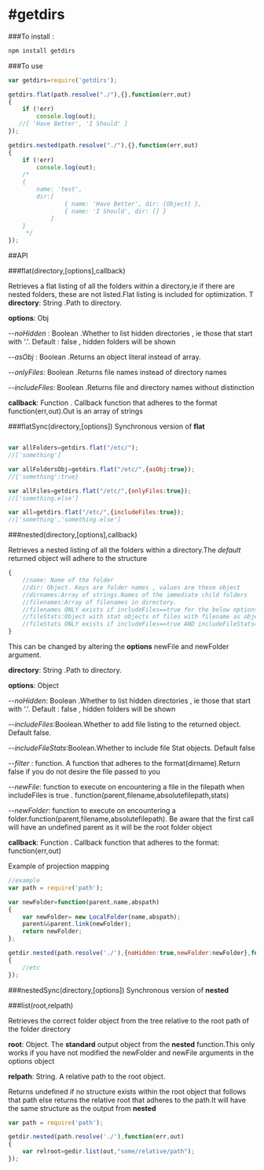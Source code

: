 #getdirs
==================
###To install :
```bash
npm install getdirs
```

###To use
```js
var getdirs=require('getdirs');

getdirs.flat(path.resolve("./"),{},function(err,out)
{
    if (!err)
        console.log(out);
   //[ 'Have Better', 'I Should' ]
});

getdirs.nested(path.resolve("./"),{},function(err,out)
{
    if (!err)
        console.log(out);
    /*
    { 
        name: 'test',
        dir:[ 
                { name: 'Have Better', dir: [Object] },
                { name: 'I Should', dir: [] } 
            ] 
    }
     */
});
```

##API

###flat(directory,[options],callback)

Retrieves a flat listing of all the folders within a directory,ie if there are nested folders, these are not listed.Flat listing is included for optimization.
T
**directory**: String .Path to directory.

**options**: Obj

--*noHidden* : Boolean .Whether to list hidden directories , ie those that start with '.'. Default : false , hidden folders will be shown 

--*asObj*    : Boolean .Returns an object literal instead of array.

--*onlyFiles*: Boolean .Returns file names instead of directory names

--*includeFiles*: Boolean .Returns file and directory names without distinction

**callback**: Function . Callback function that adheres to the format function(err,out).Out is an array  of strings

###flatSync(directory,[options])
Synchronous version of **flat**

```js

var allFolders=getdirs.flat("/etc/");
//['something']

var allFoldersObj=getdirs.flat("/etc/",{asObj:true});
//{'something':true}

var allFiles=getdirs.flat("/etc/",{onlyFiles:true});
//['something.else']

var all=getdirs.flat("/etc/",{includeFiles:true});
//['something','something.else']

```

###nested(directory,[options],callback)

Retrieves a nested listing of all the folders within a directory.The *default* returned object will adhere to the structure 

```js
{
    //name: Name of the folder
    //dir: Object. Keys are folder names , values are these object
    //dirnames:Array of strings.Names of the immediate child folders
    //filenames:Array of filenames in directory.
    //filenames ONLY exists if includeFiles==true for the below options 
    //fileStats:Object with stat objects of files with filename as object key
    //fileStats ONLY exists if includeFiles==true AND includeFileStats==true for the below options 
}
```
This can be changed by altering the **options** newFile and newFolder argument.

**directory**: String .Path to directory.

**options**: Object

--*noHidden*: Boolean .Whether to list hidden directories , ie those that start with '.'. Default : false , hidden folders will be shown 

--*includeFiles*:Boolean.Whether to add file listing to the returned object. Default false.

--*includeFileStats*:Boolean.Whether to include file Stat objects. Default false

--*filter* : function. A function that adheres to the format(dirname).Return false if you do not desire the file passed to you

--*newFile*: function to execute on encountering a file in the filepath when includeFiles is true . function(parent,filename,absolutefilepath,stats)

--*newFolder*: function to execute on encountering a folder.function(parent,filename,absolutefilepath). Be aware that the first call will have an undefined parent as it will be the root folder object

**callback**: Function . Callback function that adheres to the format: function(err,out)

Example of projection mapping
```js
//example 
var path = require('path');

var newFolder=function(parent,name,abspath)
{
    var newFolder= new LocalFolder(name,abspath);
    parent&&parent.link(newFolder);
    return newFolder;
};

getdir.nested(path.resolve('./'),{noHidden:true,newFolder:newFolder},function(err,out)
{
    //etc
});

```
###nestedSync(directory,[options])
Synchronous version of **nested**

###list(root,relpath)

Retrieves the correct folder object from the tree relative to the root path of the folder directory

**root**: Object. The **standard** output object from the **nested** function.This only works if you have not modified the newFolder and newFile arguments in the options object 

**relpath**: String. A relative path to the root object.

Returns undefined if no structure exists within the root object that follows that path else returns the relative root that adheres to the path.It will have the same structure as the output from **nested**

```js
var path = require('path');

getdir.nested(path.resolve('./'),function(err,out)
{
    var relroot=gedir.list(out,"some/relative/path");
});

```

